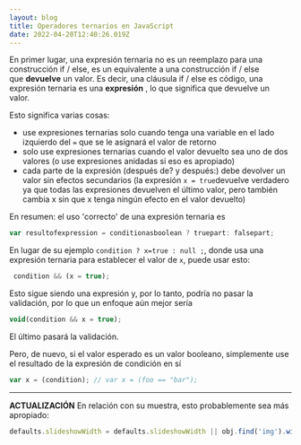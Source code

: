 ```yaml
---
layout: blog
title: Operadores ternarios en JavaScript
date: 2022-04-20T12:40:26.019Z
---
```

<!--StartFragment-->

En primer lugar, una expresión ternaria no es un reemplazo para una construcción if / else, es un equivalente a una construcción if / else que **devuelve** un valor. Es decir, una cláusula if / else es código, una expresión ternaria es una **expresión** , lo que significa que devuelve un valor.

Esto significa varias cosas:

* use expresiones ternarias solo cuando tenga una variable en el lado izquierdo del `=` que se le asignará el valor de retorno
* solo use expresiones ternarias cuando el valor devuelto sea uno de dos valores (o use expresiones anidadas si eso es apropiado)
* cada parte de la expresión (después de? y después:) debe devolver un valor sin efectos secundarios (la expresión `x = true`devuelve verdadero ya que todas las expresiones devuelven el último valor, pero también cambia x sin que x tenga ningún efecto en el valor devuelto)

En resumen: el uso 'correcto' de una expresión ternaria es

```javascript
var resultofexpression = conditionasboolean ? truepart: falsepart;
```

En lugar de su ejemplo `condition ? x=true : null ;`, donde usa una expresión ternaria para establecer el valor de `x`, puede usar esto:

```javascript
 condition && (x = true);
```

Esto sigue siendo una expresión y, por lo tanto, podría no pasar la validación, por lo que un enfoque aún mejor sería

```javascript
void(condition && x = true);
```

El último pasará la validación.

Pero, de nuevo, si el valor esperado es un valor booleano, simplemente use el resultado de la expresión de condición en sí

```javascript
var x = (condition); // var x = (foo == "bar");
```

- - -

**ACTUALIZACIÓN** En relación con su muestra, esto probablemente sea más apropiado:

```javascript
defaults.slideshowWidth = defaults.slideshowWidth || obj.find('img').width()+'px';
```

<!--EndFragment-->